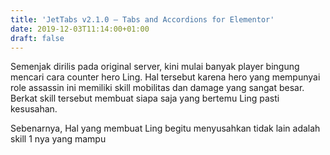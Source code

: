 ```yaml
---
title: 'JetTabs v2.1.0 – Tabs and Accordions for Elementor'
date: 2019-12-03T11:14:00+01:00
draft: false
---
```


  
Semenjak dirilis pada original server, kini mulai banyak player bingung mencari cara counter hero Ling. Hal tersebut karena hero yang mempunyai role assassin ini memiliki skill mobilitas dan damage yang sangat besar. Berkat skill tersebut membuat siapa saja yang bertemu Ling pasti kesusahan.  
  
  
  
  
  
  
  
  
  
  
Sebenarnya, Hal yang membuat Ling begitu menyusahkan tidak lain adalah skill 1 nya yang mampu